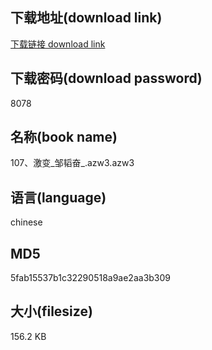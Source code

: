 ## 下载地址(download link)
[下载链接 download link](https://voluble-croquembouche-d321dc.netlify.app/?s=107%E3%80%81%E6%BF%80%E5%8F%98_%E9%82%B9%E9%9F%AC%E5%A5%8B_.azw3)

## 下载密码(download password)
8078

## 名称(book name)
107、激变_邹韬奋_.azw3.azw3

## 语言(language)
chinese

## MD5
5fab15537b1c32290518a9ae2aa3b309

## 大小(filesize)
156.2 KB
